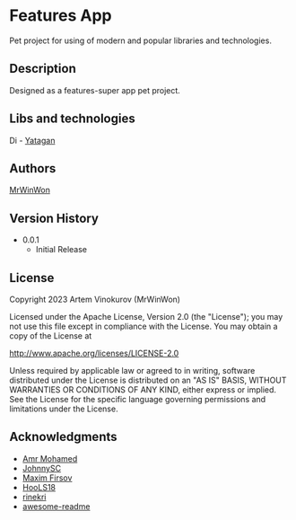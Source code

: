 # Features App

Pet project for using of modern and popular libraries and technologies.

## Description

Designed as a features-super app pet project.

## Libs and technologies

Di - [Yatagan](https://github.com/yandex/yatagan#yatagan)

## Authors

[MrWinWon](https://github.com/MrWinWon)

## Version History
* 0.0.1
    * Initial Release

## License

Copyright 2023 Artem Vinokurov (MrWinWon)

Licensed under the Apache License, Version 2.0 (the "License");
you may not use this file except in compliance with the License.
You may obtain a copy of the License at

   http://www.apache.org/licenses/LICENSE-2.0

Unless required by applicable law or agreed to in writing, software
distributed under the License is distributed on an "AS IS" BASIS,
WITHOUT WARRANTIES OR CONDITIONS OF ANY KIND, either express or implied.
See the License for the specific language governing permissions and
limitations under the License.

## Acknowledgments

* [Amr Mohamed](https://github.com/AmrAbuelhamd) 
* [JohnnySC](https://github.com/JohnnySC)
* [Maxim Firsov](https://github.com/fmaxx)
* [HooLS18](https://github.com/hools18)
* [rinekri](https://github.com/rinekri)
* [awesome-readme](https://github.com/matiassingers/awesome-readme)
